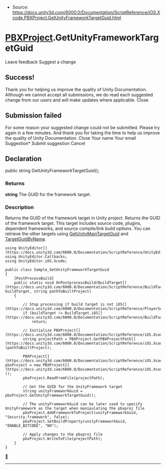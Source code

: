 * Source: https://docs.unity3d.com/6000.0/Documentation/ScriptReference/iOS.Xcode.PBXProject.GetUnityFrameworkTargetGuid.html

#  [PBXProject](https://docs.unity3d.com/6000.0/Documentation/ScriptReference/iOS.Xcode.PBXProject.html).GetUnityFrameworkTargetGuid
Leave feedback
Suggest a change
## Success!
Thank you for helping us improve the quality of Unity Documentation. Although we cannot accept all submissions, we do read each suggested change from our users and will make updates where applicable.
Close
## Submission failed
For some reason your suggested change could not be submitted. Please <a>try again</a> in a few minutes. And thank you for taking the time to help us improve the quality of Unity Documentation.
Close
Your name Your email Suggestion* Submit suggestion
Cancel
## Declaration
public string GetUnityFrameworkTargetGuid(); 
### Returns
**string** The GUID for the framework target. 
### Description
Returns the GUID of the framework target in Unity project.
Returns the GUID of the framework target. This target includes source code, plugins, dependent frameworks, and source compile/link build options. You can retrieve the other targets using [GetUnityMainTargetGuid](https://docs.unity3d.com/6000.0/Documentation/ScriptReference/iOS.Xcode.PBXProject.GetUnityMainTargetGuid.html) and [TargetGuidByName](https://docs.unity3d.com/6000.0/Documentation/ScriptReference/iOS.Xcode.PBXProject.TargetGuidByName.html).
```
using UnityEditor[](https://docs.unity3d.com/6000.0/Documentation/ScriptReference/UnityEditor.html);
using UnityEditor.Callbacks;
using UnityEditor.iOS.Xcode;  
  
public class Sample_GetUnityFrameworkTargetGuid  
{
    [PostProcessBuild]
    public static void OnPostprocessBuild(BuildTarget[](https://docs.unity3d.com/6000.0/Documentation/ScriptReference/BuildTarget.html) buildTarget, string pathToBuiltProject)
    {  
  
        // Stop processing if build target is not iOS[](https://docs.unity3d.com/6000.0/Documentation/ScriptReference/PlayerSettings.iOS.html)
        if (buildTarget != BuildTarget.iOS[](https://docs.unity3d.com/6000.0/Documentation/ScriptReference/BuildTarget.iOS.html))
            return;  
  
        // Initialize PBXProject[](https://docs.unity3d.com/6000.0/Documentation/ScriptReference/iOS.Xcode.PBXProject.html)
        string projectPath = PBXProject.GetPBXProjectPath[](https://docs.unity3d.com/6000.0/Documentation/ScriptReference/iOS.Xcode.PBXProject.GetPBXProjectPath.html)(pathToBuiltProject);  
  
        PBXProject[](https://docs.unity3d.com/6000.0/Documentation/ScriptReference/iOS.Xcode.PBXProject.html) pbxProject = new PBXProject[](https://docs.unity3d.com/6000.0/Documentation/ScriptReference/iOS.Xcode.PBXProject.html)();
        pbxProject.ReadFromFile(projectPath);  
  
        // Get the GUID for the UnityFramework target
        string unityFrameworkGuid = pbxProject.GetUnityFrameworkTargetGuid();  
  
        // The unityFrameworkGuid can be later used to specify UnityFramework as the target when manipulating the pbxproj file
        pbxProject.AddFrameworkToProject(unityFrameworkGuid, "Security.framework", false);
        pbxProject.SetBuildProperty(unityFrameworkGuid, "ENABLE_BITCODE", "NO");  
  
        // Apply changes to the pbxproj file
        pbxProject.WriteToFile(projectPath);
    }
}

```

* * *
